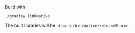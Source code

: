 Build with

    ./gradlew linkNative

The built libraries will be in `build/bin/native/releaseShared`.
